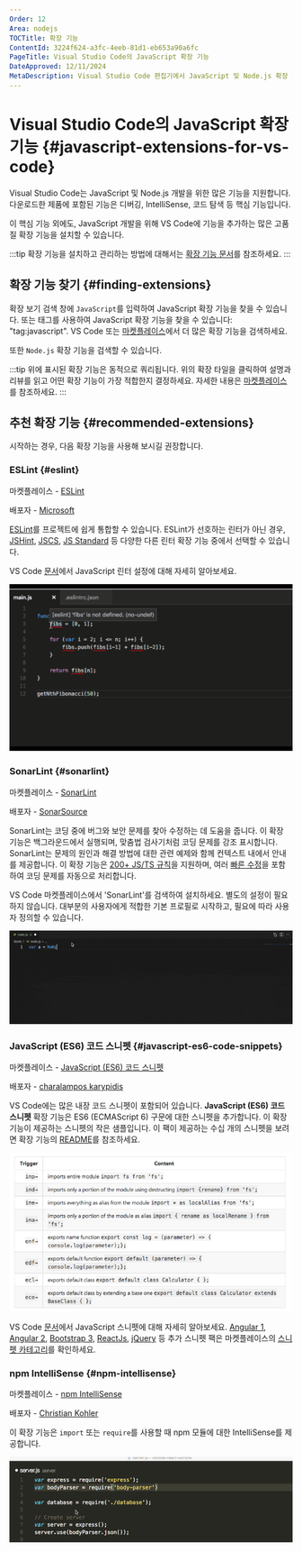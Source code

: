 ```yaml
---
Order: 12
Area: nodejs
TOCTitle: 확장 기능
ContentId: 3224f624-a3fc-4eeb-81d1-eb653a90a6fc
PageTitle: Visual Studio Code의 JavaScript 확장 기능
DateApproved: 12/11/2024
MetaDescription: Visual Studio Code 편집기에서 JavaScript 및 Node.js 확장 기능을 설치하고 통합하는 방법에 대해 알아보세요.
---
```

# Visual Studio Code의 JavaScript 확장 기능 {#javascript-extensions-for-vs-code}

Visual Studio Code는 JavaScript 및 Node.js 개발을 위한 많은 기능을 지원합니다. 다운로드한 제품에 포함된 기능은 디버깅, IntelliSense, 코드 탐색 등 핵심 기능입니다.

이 핵심 기능 외에도, JavaScript 개발을 위해 VS Code에 기능을 추가하는 많은 고품질 확장 기능을 설치할 수 있습니다.

:::tip
확장 기능을 설치하고 관리하는 방법에 대해서는 [확장 기능 문서](/docs/editor/extension-marketplace.md)를 참조하세요.
:::

## 확장 기능 찾기 {#finding-extensions}

확장 보기 검색 창에 `JavaScript`를 입력하여 JavaScript 확장 기능을 찾을 수 있습니다. 또는 태그를 사용하여 JavaScript 확장 기능을 찾을 수 있습니다: "tag:javascript". VS Code 또는 [마켓플레이스](https://marketplace.visualstudio.com/vscode)에서 더 많은 확장 기능을 검색하세요.

<div class="marketplace-extensions-javascript-curated"></div>

또한 `Node.js` 확장 기능을 검색할 수 있습니다.

<div class="marketplace-extensions-node-curated"></div>

:::tip
위에 표시된 확장 기능은 동적으로 쿼리됩니다. 위의 확장 타일을 클릭하여 설명과 리뷰를 읽고 어떤 확장 기능이 가장 적합한지 결정하세요. 자세한 내용은 [마켓플레이스](https://marketplace.visualstudio.com/vscode)를 참조하세요.
:::

## 추천 확장 기능 {#recommended-extensions}

시작하는 경우, 다음 확장 기능을 사용해 보시길 권장합니다.

### ESLint {#eslint}

마켓플레이스 - [ESLint](https://marketplace.visualstudio.com/items?itemName=dbaeumer.vscode-eslint)

배포자 - [Microsoft](https://marketplace.visualstudio.com/publishers/Microsoft)

[ESLint](https://eslint.org/)를 프로젝트에 쉽게 통합할 수 있습니다. ESLint가 선호하는 린터가 아닌 경우, [JSHint](https://marketplace.visualstudio.com/items?itemName=dbaeumer.jshint), [JSCS](https://marketplace.visualstudio.com/items?itemName=ms-vscode.jscs), [JS Standard](https://marketplace.visualstudio.com/items?itemName=chenxsan.vscode-standardjs) 등 다양한 다른 린터 확장 기능 중에서 선택할 수 있습니다.

VS Code [문서](/docs/languages/javascript.md#linters)에서 JavaScript 린터 설정에 대해 자세히 알아보세요.

![ESLint animation](images/extensions/eslint.gif)

### SonarLint {#sonarlint}

마켓플레이스 - [SonarLint](https://marketplace.visualstudio.com/items?itemName=SonarSource.sonarlint-vscode)

배포자 - [SonarSource](https://marketplace.visualstudio.com/publishers/SonarSource)

SonarLint는 코딩 중에 버그와 보안 문제를 찾아 수정하는 데 도움을 줍니다. 이 확장 기능은 백그라운드에서 실행되며, 맞춤법 검사기처럼 코딩 문제를 강조 표시합니다. SonarLint는 문제의 원인과 해결 방법에 대한 관련 예제와 함께 컨텍스트 내에서 안내를 제공합니다. 이 확장 기능은 [200+ JS/TS 규칙](https://rules.sonarsource.com/javascript)을 지원하며, 여러 [빠른 수정](https://rules.sonarsource.com/javascript/quickfix)을 포함하여 코딩 문제를 자동으로 처리합니다.

VS Code 마켓플레이스에서 'SonarLint'를 검색하여 설치하세요. 별도의 설정이 필요하지 않습니다. 대부분의 사용자에게 적합한 기본 프로필로 시작하고, 필요에 따라 사용자 정의할 수 있습니다.

![SonarLint animation](images/extensions/sonarlint.gif)

### JavaScript (ES6) 코드 스니펫 {#javascript-es6-code-snippets}

마켓플레이스 - [JavaScript (ES6) 코드 스니펫](https://marketplace.visualstudio.com/items?itemName=xabikos.JavaScriptSnippets)

배포자 - [charalampos karypidis](https://marketplace.visualstudio.com/search?term=publisher%3A%22charalampos%20karypidis%22&target=VSCode)

VS Code에는 많은 내장 코드 스니펫이 포함되어 있습니다. **JavaScript (ES6) 코드 스니펫** 확장 기능은 ES6 (ECMAScript 6) 구문에 대한 스니펫을 추가합니다. 이 확장 기능이 제공하는 스니펫의 작은 샘플입니다. 이 팩이 제공하는 수십 개의 스니펫을 보려면 확장 기능의 [README](https://marketplace.visualstudio.com/items?itemName=xabikos.JavaScriptSnippets)를 참조하세요.

![javascript snippets](images/extensions/javascript_snippets.png)

VS Code [문서](/docs/languages/javascript.md#snippets)에서 JavaScript 스니펫에 대해 자세히 알아보세요. [Angular 1](https://marketplace.visualstudio.com/items?itemName=johnpapa.Angular1), [Angular 2](https://marketplace.visualstudio.com/items?itemName=johnpapa.Angular2), [Bootstrap 3](https://marketplace.visualstudio.com/items?itemName=wcwhitehead.bootstrap-3-snippets), [ReactJs](https://marketplace.visualstudio.com/items?itemName=xabikos.ReactSnippets), [jQuery](https://marketplace.visualstudio.com/items?itemName=donjayamanne.jquerysnippets) 등 추가 스니펫 팩은 마켓플레이스의 [스니펫 카테고리](https://marketplace.visualstudio.com/vscode/Snippets?sortBy=Installs)를 확인하세요.

### npm IntelliSense {#npm-intellisense}

마켓플레이스 - [npm IntelliSense](https://marketplace.visualstudio.com/items?itemName=christian-kohler.npm-intellisense)

배포자 - [Christian Kohler](https://marketplace.visualstudio.com/search?term=publisher%3A%22Christian%20Kohler%22&target=VSCode)

이 확장 기능은 `import` 또는 `require`를 사용할 때 npm 모듈에 대한 IntelliSense를 제공합니다.

![npm intellisense](images/extensions/npm_intellisense.gif)
